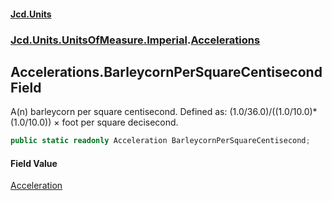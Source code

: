 #### [Jcd.Units](index.md 'index')
### [Jcd.Units.UnitsOfMeasure.Imperial](Jcd.Units.UnitsOfMeasure.Imperial.md 'Jcd.Units.UnitsOfMeasure.Imperial').[Accelerations](Accelerations.md 'Jcd.Units.UnitsOfMeasure.Imperial.Accelerations')

## Accelerations.BarleycornPerSquareCentisecond Field

A(n) barleycorn per square centisecond. Defined as: (1.0/36.0)/((1.0/10.0)*(1.0/10.0)) × foot per square decisecond.

```csharp
public static readonly Acceleration BarleycornPerSquareCentisecond;
```

#### Field Value
[Acceleration](Acceleration.md 'Jcd.Units.UnitTypes.Acceleration')